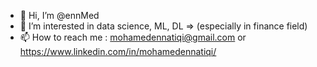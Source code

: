 - 👋 Hi, I’m @ennMed
- 👀 I’m interested in data science, ML, DL => (especially in finance field)
- 📫 How to reach me : mohamedennatiqi@gmail.com or https://www.linkedin.com/in/mohamedennatiqi/ 

<!---
ennMed/ennMed is a ✨ special ✨ repository because its `README.md` (this file) appears on your GitHub profile.
You can click the Preview link to take a look at your changes.
--->
